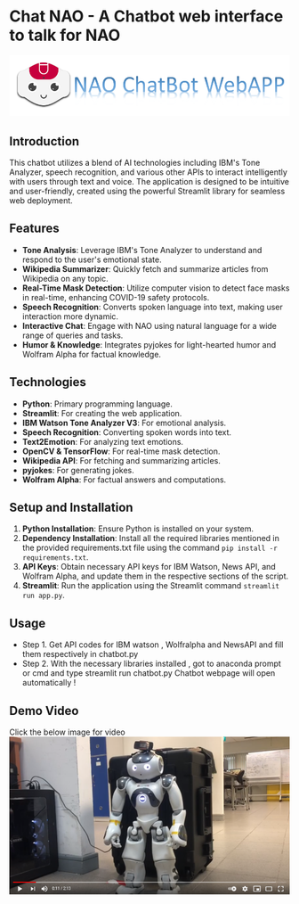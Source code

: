 # Chat NAO - A Chatbot web interface to talk for NAO
![Alt Text](nao_bg.png)

## Introduction
This chatbot utilizes a blend of AI technologies including IBM's Tone Analyzer, speech recognition, and various other APIs to interact intelligently with users through text and voice. The application is designed to be intuitive and user-friendly, created using the powerful Streamlit library for seamless web deployment.

## Features

- **Tone Analysis**: Leverage IBM's Tone Analyzer to understand and respond to the user's emotional state.
- **Wikipedia Summarizer**: Quickly fetch and summarize articles from Wikipedia on any topic.
- **Real-Time Mask Detection**: Utilize computer vision to detect face masks in real-time, enhancing COVID-19 safety protocols.
- **Speech Recognition**: Converts spoken language into text, making user interaction more dynamic.
- **Interactive Chat**: Engage with NAO using natural language for a wide range of queries and tasks.
- **Humor & Knowledge**: Integrates pyjokes for light-hearted humor and Wolfram Alpha for factual knowledge.

## Technologies

- **Python**: Primary programming language.
- **Streamlit**: For creating the web application.
- **IBM Watson Tone Analyzer V3**: For emotional analysis.
- **Speech Recognition**: Converting spoken words into text.
- **Text2Emotion**: For analyzing text emotions.
- **OpenCV & TensorFlow**: For real-time mask detection.
- **Wikipedia API**: For fetching and summarizing articles.
- **pyjokes**: For generating jokes.
- **Wolfram Alpha**: For factual answers and computations.

## Setup and Installation

1. **Python Installation**: Ensure Python is installed on your system.
2. **Dependency Installation**: Install all the required libraries mentioned in the provided requirements.txt file using the command `pip install -r requirements.txt`.
3. **API Keys**: Obtain necessary API keys for IBM Watson, News API, and Wolfram Alpha, and update them in the respective sections of the script.
4. **Streamlit**: Run the application using the Streamlit command `streamlit run app.py`.

## Usage 

 - Step 1. Get API codes for IBM watson , Wolfralpha and NewsAPI and fill them respectively in chatbot.py
 - Step 2. With the necessary libraries installed , got to anaconda prompt or cmd and type streamlit run chatbot.py
 Chatbot webpage will open automatically !
  
## Demo Video
Click the below image for video
<a href="https://youtu.be/bir4pzroIvw" title="Chat NAO demo"><img src="video.png" alt="Alternate Text" /></a>

